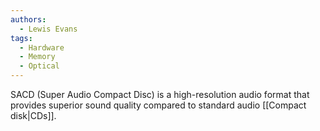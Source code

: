 ```yaml
---
authors: 
  - Lewis Evans
tags:
  - Hardware
  - Memory
  - Optical
---
```

SACD (Super Audio Compact Disc) is a high-resolution audio format that provides superior sound quality compared to standard audio [[Compact disk|CDs]].